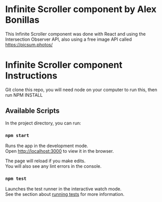 # Infinite Scroller component by Alex Bonillas

This Infinite Scroller component was done  with React and using the Intersection Observer API, also using a free image API called https://picsum.photos/

# Infinite Scroller component Instructions

Git clone this repo, you will need node on your computer to run this, then run  NPM INSTALL 

## Available Scripts

In the project directory, you can run:

### `npm start`

Runs the app in the development mode.\
Open [http://localhost:3000](http://localhost:3000) to view it in the browser.

The page will reload if you make edits.\
You will also see any lint errors in the console.

### `npm test`

Launches the test runner in the interactive watch mode.\
See the section about [running tests](https://facebook.github.io/create-react-app/docs/running-tests) for more information.

